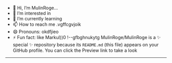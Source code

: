 - 👋 Hi, I’m MulinRoge...
- 👀 I’m interested in 
- 🌱 I’m currently learning
- 📫 How to reach me .vgffcgvjoik
- 😄 Pronouns: okdfjieo
- ⚡ Fun fact: like Markul))0
!--gfbghnukytg
MulinRoge/MulinRoge is a ✨ special ✨ repository because its `README.md` (this file) appears on your GitHub profile.
You can click the Preview link to take a look 
---
